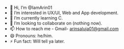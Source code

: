 - 👋 Hi, I’m @IamArin01
- 👀 I’m interested in UX/UI, Web and App development.
- 🌱 I’m currently learning C.
- 💞️ I’m looking to collaborate on (nothing now).
- 📫 How to reach me - Gmail- arinsaluja01@gmail.com
- 😄 Pronouns: he/him.
- ⚡ Fun fact: Will tell ya later.

<!---
IamArin01/IamArin01 is a ✨ special ✨ repository because its `README.md` (this file) appears on your GitHub profile.
You can click the Preview link to take a look at your changes.
--->
